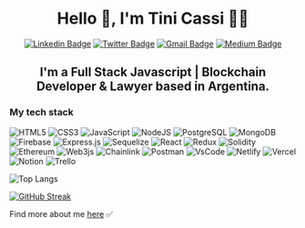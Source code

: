 # <div align="center"> Hello 👋, I'm Tini Cassi 👩‍💻 </div>

<div align="center">

  <a href="">[![Linkedin Badge](https://img.shields.io/badge/LinkedIn-0077B5?style=for-the-badge&logo=linkedin&logoColor=white)](https://www.linkedin.com/in/agustinacassi/)</a>
  <a href="">[![Twitter Badge](https://img.shields.io/badge/Twitter-1DA1F2?style=for-the-badge&logo=twitter&logoColor=white)](https://www.twitter.com/tinicassi) </a>
  <a href="">[![Gmail Badge](https://img.shields.io/badge/Gmail-D14836?style=for-the-badge&logo=gmail&logoColor=white)](mailto:m.agustina.cassi@gmail.com)  </a>
  <a href="">[![Medium Badge](https://img.shields.io/badge/Medium-12100E?style=for-the-badge&logo=medium&logoColor=white)](https://agustinacassi.medium.com/)</a>

</div>


## <div align="center"> I'm a Full Stack Javascript | Blockchain Developer & Lawyer based in Argentina. </div>



### My tech stack

![HTML5](https://img.shields.io/badge/html5-%23E34F26.svg?style=for-the-badge&logo=html5&logoColor=white)
![CSS3](https://img.shields.io/badge/css3-%231572B6.svg?style=for-the-badge&logo=css3&logoColor=white)
![JavaScript](https://img.shields.io/badge/javascript-%23323330.svg?style=for-the-badge&logo=javascript&logoColor=%23F7DF1E)
![NodeJS](https://img.shields.io/badge/node.js-6DA55F?style=for-the-badge&logo=node.js&logoColor=white)
![PostgreSQL](https://img.shields.io/badge/PostgreSQL-316192?style=for-the-badge&logo=postgresql&logoColor=white)
![MongoDB](https://img.shields.io/badge/MongoDB-4EA94B?style=for-the-badge&logo=mongodb&logoColor=white)
![Firebase](https://img.shields.io/badge/firebase-ffca28?style=for-the-badge&logo=firebase&logoColor=black)
![Express.js](https://img.shields.io/badge/express.js-%23404d59.svg?style=for-the-badge&logo=express&logoColor=%2361DAFB)
![Sequelize](https://img.shields.io/badge/Sequelize-52B0E7?style=for-the-badge&logo=Sequelize&logoColor=white)
![React](https://img.shields.io/badge/react-%2320232a.svg?style=for-the-badge&logo=react&logoColor=%2361DAFB)
![Redux](https://img.shields.io/badge/redux-%23593d88.svg?style=for-the-badge&logo=redux&logoColor=white)
![Solidity](https://img.shields.io/badge/Solidity-e6e6e6?style=for-the-badge&logo=solidity&logoColor=black)
![Ethereum](https://img.shields.io/badge/Ethereum-3C3C3D?style=for-the-badge&logo=Ethereum&logoColor=white)
![Web3js](https://img.shields.io/badge/web3.js-F16822?style=for-the-badge&logo=web3.js&logoColor=white)
![Chainlink](https://img.shields.io/badge/chainlink-375BD2?style=for-the-badge&logo=chainlink&logoColor=white)
![Postman](https://img.shields.io/badge/Postman-FF6C37?style=for-the-badge&logo=Postman&logoColor=white)
![VsCode](https://img.shields.io/badge/Visual_Studio_Code-0078D4?style=for-the-badge&logo=visual%20studio%20code&logoColor=white)
![Netlify](https://img.shields.io/badge/netlify-%23000000.svg?style=for-the-badge&logo=netlify&logoColor=#00C7B7)
![Vercel](https://img.shields.io/badge/Vercel-000000?style=for-the-badge&logo=vercel&logoColor=white)
![Notion](https://img.shields.io/badge/Notion-000000?style=for-the-badge&logo=notion&logoColor=white)
![Trello](https://img.shields.io/badge/Trello-%23026AA7.svg?style=for-the-badge&logo=Trello&logoColor=white)


![Top Langs](https://github-readme-stats.vercel.app/api/top-langs/?username=agustinacassi&layout=compact&count_private=true)

[![GitHub Streak](https://github-readme-streak-stats.herokuapp.com?user=agustinacassi&theme=react&hide_border=true&date_format=M%20j%5B%2C%20Y%5D)](https://git.io/streak-stats)

Find more about me [here](https://linktr.ee/tinicassi) ✅
